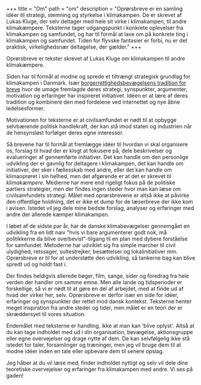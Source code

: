 +++
title = "Om"
path = "om"
description = "Oprørsbreve er en samling idéer til strategi, stemning og styrkelse i klimakampen. De er skrevet af Lukas Kluge, der selv deltager med hele sit virke i klimakampen, til andre klimakæmpere. Teksterne tager udgangspunkt i konkrete oplevelser fra klimakampen og samfundet, og har til formål at lave om på konkrete ting i klimakampen og samfundet. Tiden for flyvske fantasier er forbi, nu er det praktisk, virkelighedsnær deltagelse, der gælder."
+++

Oprørsbreve er tekster skrevet af Lukas Kluge om klimakampen til andre klimakæmpere.

Siden har til formål at modne og sprede et tiltrængt strategisk grundlag for klimakampen i Danmark. Især [borgerrettighedsbevægelsens tradition for breve](https://www.crmvet.org/lets/letshome.htm) hvor de umage fremlagde deres strategi, synspunkter, argumenter, motivation og erfaringer har inspireret initiativet. Idéen er at lære af deres tradition og kombinere den med fordelene ved internettet og nye åbne ledelsesformer.

Motivationen for teksterne er at civilsamfundet er nødt til at opbygge selvbærende politisk handlekraft, der kan stå imod staten og industrien når de hensynsløst forfølger deres egne interesser.

Så brevene har til formål at fremlægge idéer til hvordan vi skal organisere os, forslag til hvad der er klogt at fokusere på, dele beskrivelser og evalueringer af gennemførte initiativer. Det kan handle om den personlige udvikling der er gavnlig for deltagere i klimakampen, det kan handle om initiativer, der sker i fællesskab med andre, eller det kan handle om klimaoprøret i sin helhed, men det afgørende er at det er skrevet *til klimakæmpere*. Medierne har mere end rigeligt fokus på de politiske partiers strategier, men der findes ingen steder hvor man kan læse om civilsamfundets strategi. Målet med oprørsbrevene er altså ikke at påvirke den offentlige holdning, det er ikke et dump for de læserbreve der ikke kom i avisen. Istedet vil jeg dele mine bedste forslag, analyser og erfaringer med andre der allerede kæmper klimakampen.

I løbet af de sidste par år, har de danske klimabevægelser gennemgået en udvikling fra en lidt naiv "hvis vi bare argumenterer godt nok, må politikkerne da blive overbevist"-tilgang til en plan med dybere forståelse for samfundet. Metoderne har udviklet sig fra simple marcher til civil ulydighed, retssager, sultestrejker, besættelser og lokalinitiativer mm. Oprørsbreve er til for at understøtte den udvikling, så tankerne bag kan blive spredt ud og holdt fast i.

Der findes heldigvis allerede bøger, film, sange, sider og foredrag fra hele verden der handler om samme emne. Men alle lande og tidsperioder er forskellige, så vi er nødt til at gøre en del af arbejdet, med at finde ud af hvad der virker her, selv. Oprørsbreve er derfor især en side for idéer, erfaringer og synspunkter der rettet mod dansk kontekst. Teksterne henter meget inspiration fra andre steder og tider, men målet er en teori der er skræddersyet til vores situation.

Endemålet med teksterne er handling, ikke at man kan 'blive oplyst'. Altså at du kan tage indholdet med ud i din organisation, bevægelse, aktionsgruppe eller egne overvejelser og drage nytte af dem. De kan selvfølgelig ikke stå istedet for taler, forsamlinger og træninger, men jeg vil bruge dem til at modne idéer inden en tale eller opbevare dem til senere opslag.

Jeg håber at du vil læse med, finder indholdet nyttigt og selv vil dele dine teoretiske overvejelser og erfaringer fra klimakampen med andre. Vi ses på gaden!

